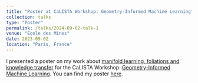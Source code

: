 ```yaml
---
title: "Poster at CaLISTA Workshop: Geometry-Informed Machine Learning"
collection: talks
type: "Poster"
permalink: /talks/2024-09-02-talk-1
venue: "École des Mines"
date: 2023-09-02
location: "Paris, France"
---
```


I presented a poster on my work about [manifold learning, foliations and knowledge transfer](https://arxiv.org/abs/2409.07412) for the CaLISTA Workshop: [Geometry-Informed Machine Learning](https://sites.google.com/view/calistaworkshop2024paris/home). You can find my poster [here](files/poster_Calista_Paris_2024_ink.pdf).
